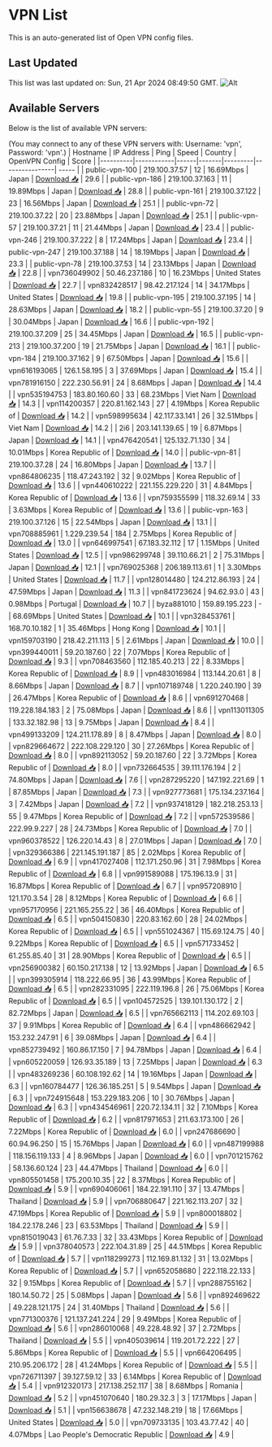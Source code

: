 # VPN List

This is an auto-generated list of Open VPN config files.

## Last Updated

This list was last updated on: Sun, 21 Apr 2024 08:49:50 GMT.
![Alt](https://repobeats.axiom.co/api/embed/186b98318ef1479477931607c1ad7d823f12451f.svg "Repobeats analytics image")

## Available Servers

Below is the list of available VPN servers:

(You may connect to any of these VPN servers with: Username: 'vpn', Password: 'vpn'.)
| Hostname | IP Address | Ping | Speed | Country | OpenVPN Config | Score |
|----------|------------|------|-------|---------|----------------| ----- |
| public-vpn-100 | 219.100.37.57 | 12 | 16.69Mbps | Japan | [Download 📥](./configs/server_0_JP.ovpn) | 29.6 |
| public-vpn-186 | 219.100.37.163 | 11 | 19.89Mbps | Japan | [Download 📥](./configs/server_1_JP.ovpn) | 28.8 |
| public-vpn-161 | 219.100.37.122 | 23 | 16.56Mbps | Japan | [Download 📥](./configs/server_2_JP.ovpn) | 25.1 |
| public-vpn-72 | 219.100.37.22 | 20 | 23.88Mbps | Japan | [Download 📥](./configs/server_3_JP.ovpn) | 25.1 |
| public-vpn-57 | 219.100.37.21 | 11 | 21.44Mbps | Japan | [Download 📥](./configs/server_4_JP.ovpn) | 23.4 |
| public-vpn-246 | 219.100.37.222 | 8 | 17.24Mbps | Japan | [Download 📥](./configs/server_5_JP.ovpn) | 23.4 |
| public-vpn-247 | 219.100.37.188 | 14 | 18.19Mbps | Japan | [Download 📥](./configs/server_6_JP.ovpn) | 23.3 |
| public-vpn-78 | 219.100.37.53 | 14 | 23.13Mbps | Japan | [Download 📥](./configs/server_7_JP.ovpn) | 22.8 |
| vpn736049902 | 50.46.237.186 | 10 | 16.23Mbps | United States | [Download 📥](./configs/server_8_US.ovpn) | 22.7 |
| vpn832428517 | 98.42.217.124 | 14 | 34.17Mbps | United States | [Download 📥](./configs/server_9_US.ovpn) | 19.8 |
| public-vpn-195 | 219.100.37.195 | 14 | 28.63Mbps | Japan | [Download 📥](./configs/server_10_JP.ovpn) | 18.2 |
| public-vpn-55 | 219.100.37.20 | 9 | 30.04Mbps | Japan | [Download 📥](./configs/server_11_JP.ovpn) | 16.6 |
| public-vpn-192 | 219.100.37.209 | 25 | 34.45Mbps | Japan | [Download 📥](./configs/server_12_JP.ovpn) | 16.5 |
| public-vpn-213 | 219.100.37.200 | 19 | 21.75Mbps | Japan | [Download 📥](./configs/server_13_JP.ovpn) | 16.1 |
| public-vpn-184 | 219.100.37.162 | 9 | 67.50Mbps | Japan | [Download 📥](./configs/server_14_JP.ovpn) | 15.6 |
| vpn616193065 | 126.1.58.195 | 3 | 37.69Mbps | Japan | [Download 📥](./configs/server_15_JP.ovpn) | 15.4 |
| vpn781916150 | 222.230.56.91 | 24 | 8.68Mbps | Japan | [Download 📥](./configs/server_16_JP.ovpn) | 14.4 |
| vpn535194753 | 183.80.160.60 | 33 | 68.23Mbps | Viet Nam | [Download 📥](./configs/server_17_VN.ovpn) | 14.3 |
| vpn114200357 | 220.81.162.143 | 27 | 4.19Mbps | Korea Republic of | [Download 📥](./configs/server_18_KR.ovpn) | 14.2 |
| vpn598995634 | 42.117.33.141 | 26 | 32.51Mbps | Viet Nam | [Download 📥](./configs/server_19_VN.ovpn) | 14.2 |
| 2i6 | 203.141.139.65 | 19 | 6.87Mbps | Japan | [Download 📥](./configs/server_20_JP.ovpn) | 14.1 |
| vpn476420541 | 125.132.71.130 | 34 | 10.01Mbps | Korea Republic of | [Download 📥](./configs/server_21_KR.ovpn) | 14.0 |
| public-vpn-81 | 219.100.37.28 | 24 | 16.80Mbps | Japan | [Download 📥](./configs/server_22_JP.ovpn) | 13.7 |
| vpn864806235 | 118.47.243.192 | 32 | 9.02Mbps | Korea Republic of | [Download 📥](./configs/server_23_KR.ovpn) | 13.6 |
| vpn440610222 | 221.155.229.220 | 31 | 4.84Mbps | Korea Republic of | [Download 📥](./configs/server_24_KR.ovpn) | 13.6 |
| vpn759355599 | 118.32.69.14 | 33 | 3.63Mbps | Korea Republic of | [Download 📥](./configs/server_25_KR.ovpn) | 13.6 |
| public-vpn-163 | 219.100.37.126 | 15 | 22.54Mbps | Japan | [Download 📥](./configs/server_26_JP.ovpn) | 13.1 |
| vpn708885961 | 1.229.239.54 | 184 | 2.75Mbps | Korea Republic of | [Download 📥](./configs/server_27_KR.ovpn) | 13.0 |
| vpn646997541 | 67.183.32.112 | 17 | 1.15Mbps | United States | [Download 📥](./configs/server_28_US.ovpn) | 12.5 |
| vpn986299748 | 39.110.66.21 | 2 | 75.31Mbps | Japan | [Download 📥](./configs/server_29_JP.ovpn) | 12.1 |
| vpn769025368 | 206.189.113.61 | 1 | 3.30Mbps | United States | [Download 📥](./configs/server_30_US.ovpn) | 11.7 |
| vpn128014480 | 124.212.86.193 | 24 | 47.59Mbps | Japan | [Download 📥](./configs/server_31_JP.ovpn) | 11.3 |
| vpn841723624 | 94.62.93.0 | 43 | 0.98Mbps | Portugal | [Download 📥](./configs/server_32_PT.ovpn) | 10.7 |
| byza881010 | 159.89.195.223 | - | 68.69Mbps | United States | [Download 📥](./configs/server_33_US.ovpn) | 10.1 |
| vpn328453761 | 168.70.10.182 | 1 | 35.46Mbps | Hong Kong | [Download 📥](./configs/server_34_HK.ovpn) | 10.1 |
| vpn159703190 | 218.42.211.113 | 5 | 2.61Mbps | Japan | [Download 📥](./configs/server_35_JP.ovpn) | 10.0 |
| vpn399440011 | 59.20.187.60 | 22 | 7.07Mbps | Korea Republic of | [Download 📥](./configs/server_36_KR.ovpn) | 9.3 |
| vpn708463560 | 112.185.40.213 | 22 | 8.33Mbps | Korea Republic of | [Download 📥](./configs/server_37_KR.ovpn) | 8.9 |
| vpn483016984 | 113.144.20.61 | 8 | 8.66Mbps | Japan | [Download 📥](./configs/server_38_JP.ovpn) | 8.7 |
| vpn107189748 | 1.220.240.190 | 39 | 26.47Mbps | Korea Republic of | [Download 📥](./configs/server_39_KR.ovpn) | 8.6 |
| vpn691270468 | 119.228.184.183 | 2 | 75.08Mbps | Japan | [Download 📥](./configs/server_40_JP.ovpn) | 8.6 |
| vpn113011305 | 133.32.182.98 | 13 | 9.75Mbps | Japan | [Download 📥](./configs/server_41_JP.ovpn) | 8.4 |
| vpn499133209 | 124.211.178.89 | 8 | 8.47Mbps | Japan | [Download 📥](./configs/server_42_JP.ovpn) | 8.0 |
| vpn829664672 | 222.108.229.120 | 30 | 27.26Mbps | Korea Republic of | [Download 📥](./configs/server_43_KR.ovpn) | 8.0 |
| vpn892113052 | 59.20.187.60 | 22 | 3.72Mbps | Korea Republic of | [Download 📥](./configs/server_44_KR.ovpn) | 8.0 |
| vpn732664535 | 39.111.176.194 | 2 | 74.80Mbps | Japan | [Download 📥](./configs/server_45_JP.ovpn) | 7.6 |
| vpn287295220 | 147.192.221.69 | 1 | 87.85Mbps | Japan | [Download 📥](./configs/server_46_JP.ovpn) | 7.3 |
| vpn927773681 | 175.134.237.164 | 3 | 7.42Mbps | Japan | [Download 📥](./configs/server_47_JP.ovpn) | 7.2 |
| vpn937418129 | 182.218.253.13 | 55 | 9.47Mbps | Korea Republic of | [Download 📥](./configs/server_48_KR.ovpn) | 7.2 |
| vpn572539586 | 222.99.9.227 | 28 | 24.73Mbps | Korea Republic of | [Download 📥](./configs/server_49_KR.ovpn) | 7.0 |
| vpn960378522 | 126.220.14.43 | 8 | 27.01Mbps | Japan | [Download 📥](./configs/server_50_JP.ovpn) | 7.0 |
| vpn329366386 | 221.145.191.187 | 85 | 2.02Mbps | Korea Republic of | [Download 📥](./configs/server_51_KR.ovpn) | 6.9 |
| vpn417027408 | 112.171.250.96 | 31 | 7.98Mbps | Korea Republic of | [Download 📥](./configs/server_52_KR.ovpn) | 6.8 |
| vpn991589088 | 175.196.13.9 | 31 | 16.87Mbps | Korea Republic of | [Download 📥](./configs/server_53_KR.ovpn) | 6.7 |
| vpn957208910 | 121.170.3.54 | 28 | 8.12Mbps | Korea Republic of | [Download 📥](./configs/server_54_KR.ovpn) | 6.6 |
| vpn957170956 | 221.165.255.22 | 36 | 46.40Mbps | Korea Republic of | [Download 📥](./configs/server_55_KR.ovpn) | 6.5 |
| vpn504150830 | 220.83.162.60 | 28 | 24.02Mbps | Korea Republic of | [Download 📥](./configs/server_56_KR.ovpn) | 6.5 |
| vpn551024367 | 115.69.124.75 | 40 | 9.22Mbps | Korea Republic of | [Download 📥](./configs/server_57_KR.ovpn) | 6.5 |
| vpn571733452 | 61.255.85.40 | 31 | 28.90Mbps | Korea Republic of | [Download 📥](./configs/server_58_KR.ovpn) | 6.5 |
| vpn256900382 | 60.150.217.138 | 12 | 13.92Mbps | Japan | [Download 📥](./configs/server_59_JP.ovpn) | 6.5 |
| vpn399305914 | 118.222.66.95 | 36 | 43.99Mbps | Korea Republic of | [Download 📥](./configs/server_60_KR.ovpn) | 6.5 |
| vpn282331095 | 222.119.196.8 | 26 | 75.06Mbps | Korea Republic of | [Download 📥](./configs/server_61_KR.ovpn) | 6.5 |
| vpn104572525 | 139.101.130.172 | 2 | 82.72Mbps | Japan | [Download 📥](./configs/server_62_JP.ovpn) | 6.5 |
| vpn765662113 | 114.202.69.103 | 37 | 9.91Mbps | Korea Republic of | [Download 📥](./configs/server_63_KR.ovpn) | 6.4 |
| vpn486662942 | 153.232.247.91 | 6 | 39.08Mbps | Japan | [Download 📥](./configs/server_64_JP.ovpn) | 6.4 |
| vpn852739492 | 160.86.17.150 | 7 | 94.78Mbps | Japan | [Download 📥](./configs/server_65_JP.ovpn) | 6.4 |
| vpn605220059 | 126.93.35.189 | 13 | 7.25Mbps | Japan | [Download 📥](./configs/server_66_JP.ovpn) | 6.3 |
| vpn483269236 | 60.108.192.62 | 14 | 19.16Mbps | Japan | [Download 📥](./configs/server_67_JP.ovpn) | 6.3 |
| vpn160784477 | 126.36.185.251 | 5 | 9.54Mbps | Japan | [Download 📥](./configs/server_68_JP.ovpn) | 6.3 |
| vpn724915648 | 153.229.183.206 | 10 | 30.76Mbps | Japan | [Download 📥](./configs/server_69_JP.ovpn) | 6.3 |
| vpn434546961 | 220.72.134.11 | 32 | 7.10Mbps | Korea Republic of | [Download 📥](./configs/server_70_KR.ovpn) | 6.2 |
| vpn817971653 | 211.63.173.100 | 26 | 7.22Mbps | Korea Republic of | [Download 📥](./configs/server_71_KR.ovpn) | 6.0 |
| vpn247686690 | 60.94.96.250 | 15 | 15.76Mbps | Japan | [Download 📥](./configs/server_72_JP.ovpn) | 6.0 |
| vpn487199988 | 118.156.119.133 | 4 | 8.96Mbps | Japan | [Download 📥](./configs/server_73_JP.ovpn) | 6.0 |
| vpn701215762 | 58.136.60.124 | 23 | 44.47Mbps | Thailand | [Download 📥](./configs/server_74_TH.ovpn) | 6.0 |
| vpn805501458 | 175.200.10.35 | 22 | 8.37Mbps | Korea Republic of | [Download 📥](./configs/server_75_KR.ovpn) | 5.9 |
| vpn690406061 | 184.22.191.110 | 37 | 13.47Mbps | Thailand | [Download 📥](./configs/server_76_TH.ovpn) | 5.9 |
| vpn706880647 | 221.162.113.207 | 32 | 47.19Mbps | Korea Republic of | [Download 📥](./configs/server_77_KR.ovpn) | 5.9 |
| vpn800018802 | 184.22.178.246 | 23 | 63.53Mbps | Thailand | [Download 📥](./configs/server_78_TH.ovpn) | 5.9 |
| vpn815019043 | 61.76.7.33 | 32 | 33.43Mbps | Korea Republic of | [Download 📥](./configs/server_79_KR.ovpn) | 5.9 |
| vpn378040573 | 222.104.31.89 | 25 | 44.51Mbps | Korea Republic of | [Download 📥](./configs/server_80_KR.ovpn) | 5.7 |
| vpn118299273 | 112.169.81.132 | 31 | 13.02Mbps | Korea Republic of | [Download 📥](./configs/server_81_KR.ovpn) | 5.7 |
| vpn652058680 | 222.118.22.133 | 32 | 9.15Mbps | Korea Republic of | [Download 📥](./configs/server_82_KR.ovpn) | 5.7 |
| vpn288755162 | 180.14.50.72 | 25 | 5.08Mbps | Japan | [Download 📥](./configs/server_83_JP.ovpn) | 5.6 |
| vpn892469622 | 49.228.121.175 | 24 | 31.40Mbps | Thailand | [Download 📥](./configs/server_84_TH.ovpn) | 5.6 |
| vpn771300376 | 121.137.241.224 | 29 | 9.49Mbps | Korea Republic of | [Download 📥](./configs/server_85_KR.ovpn) | 5.6 |
| vpn286010068 | 49.228.48.92 | 37 | 2.72Mbps | Thailand | [Download 📥](./configs/server_86_TH.ovpn) | 5.5 |
| vpn405039614 | 119.201.72.222 | 27 | 5.86Mbps | Korea Republic of | [Download 📥](./configs/server_87_KR.ovpn) | 5.5 |
| vpn664206495 | 210.95.206.172 | 28 | 41.24Mbps | Korea Republic of | [Download 📥](./configs/server_88_KR.ovpn) | 5.5 |
| vpn726711397 | 39.127.59.12 | 33 | 6.14Mbps | Korea Republic of | [Download 📥](./configs/server_89_KR.ovpn) | 5.4 |
| vpn912320173 | 217.138.252.117 | 38 | 8.68Mbps | Romania | [Download 📥](./configs/server_90_RO.ovpn) | 5.2 |
| vpn451070640 | 180.29.32.3 | 3 | 17.17Mbps | Japan | [Download 📥](./configs/server_91_JP.ovpn) | 5.1 |
| vpn156638678 | 47.232.148.219 | 18 | 17.66Mbps | United States | [Download 📥](./configs/server_92_US.ovpn) | 5.0 |
| vpn709733135 | 103.43.77.42 | 40 | 4.07Mbps | Lao People's Democratic Republic | [Download 📥](./configs/server_93_LA.ovpn) | 4.9 |
